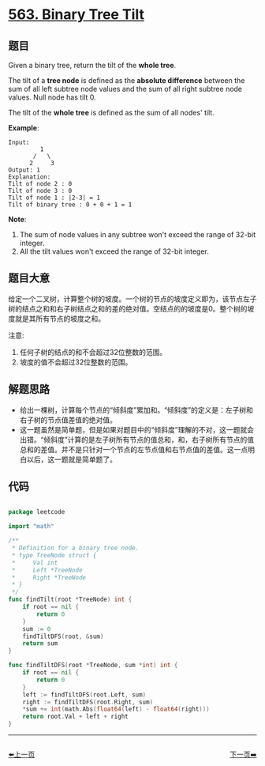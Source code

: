 # [563. Binary Tree Tilt](https://leetcode.com/problems/binary-tree-tilt/)


## 题目

Given a binary tree, return the tilt of the **whole tree**.

The tilt of a **tree node** is defined as the **absolute difference** between the sum of all left subtree node values and the sum of all right subtree node values. Null node has tilt 0.

The tilt of the **whole tree** is defined as the sum of all nodes' tilt.

**Example**:

    Input: 
             1
           /   \
          2     3
    Output: 1
    Explanation: 
    Tilt of node 2 : 0
    Tilt of node 3 : 0
    Tilt of node 1 : |2-3| = 1
    Tilt of binary tree : 0 + 0 + 1 = 1

**Note**:

1. The sum of node values in any subtree won't exceed the range of 32-bit integer.
2. All the tilt values won't exceed the range of 32-bit integer.


## 题目大意


给定一个二叉树，计算整个树的坡度。一个树的节点的坡度定义即为，该节点左子树的结点之和和右子树结点之和的差的绝对值。空结点的的坡度是0。整个树的坡度就是其所有节点的坡度之和。

注意:

1. 任何子树的结点的和不会超过32位整数的范围。
2. 坡度的值不会超过32位整数的范围。

## 解题思路


- 给出一棵树，计算每个节点的“倾斜度”累加和。“倾斜度”的定义是：左子树和右子树的节点值差值的绝对值。
- 这一题虽然是简单题，但是如果对题目中的“倾斜度”理解的不对，这一题就会出错。“倾斜度”计算的是左子树所有节点的值总和，和，右子树所有节点的值总和的差值。并不是只针对一个节点的左节点值和右节点值的差值。这一点明白以后，这一题就是简单题了。


## 代码

```go

package leetcode

import "math"

/**
 * Definition for a binary tree node.
 * type TreeNode struct {
 *     Val int
 *     Left *TreeNode
 *     Right *TreeNode
 * }
 */
func findTilt(root *TreeNode) int {
	if root == nil {
		return 0
	}
	sum := 0
	findTiltDFS(root, &sum)
	return sum
}

func findTiltDFS(root *TreeNode, sum *int) int {
	if root == nil {
		return 0
	}
	left := findTiltDFS(root.Left, sum)
	right := findTiltDFS(root.Right, sum)
	*sum += int(math.Abs(float64(left) - float64(right)))
	return root.Val + left + right
}

```


----------------------------------------------
<div style="display: flex;justify-content: space-between;align-items: center;">
<p><a href="https://books.halfrost.com/leetcode/ChapterFour/0500~0599/0561.Array-Partition/">⬅️上一页</a></p>
<p><a href="https://books.halfrost.com/leetcode/ChapterFour/0500~0599/0566.Reshape-the-Matrix/">下一页➡️</a></p>
</div>
